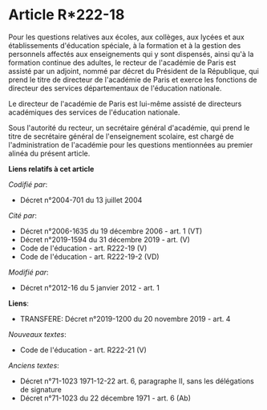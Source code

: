 # Article R*222-18

Pour les questions relatives aux écoles, aux collèges, aux lycées et aux établissements d'éducation spéciale, à la formation
et à la gestion des personnels affectés aux enseignements qui y sont dispensés, ainsi qu'à la formation continue des adultes,
le recteur de l'académie de Paris est assisté par un adjoint, nommé par décret du Président de la République, qui prend le
titre de directeur de l'académie de Paris et exerce les fonctions de directeur des services départementaux de l'éducation
nationale.

Le directeur de l'académie de Paris est lui-même assisté de directeurs académiques des services de l'éducation nationale.

Sous l'autorité du recteur, un secrétaire général d'académie, qui prend le titre de secrétaire général de l'enseignement
scolaire, est chargé de l'administration de l'académie pour les questions mentionnées au premier alinéa du présent article.

**Liens relatifs à cet article**

_Codifié par_:

  - Décret n°2004-701 du 13 juillet 2004

_Cité par_:

  - Décret n°2006-1635 du 19 décembre 2006 - art. 1 (VT)
  - Décret n°2019-1594 du 31 décembre 2019 - art. (V)
  - Code de l'éducation - art. R222-19 (V)
  - Code de l'éducation - art. R222-19-2 (VD)

_Modifié par_:

  - Décret n°2012-16 du 5 janvier 2012 - art. 1

**Liens**:

  - TRANSFERE: Décret n°2019-1200 du 20 novembre 2019 - art. 4

_Nouveaux textes_:

  - Code de l'éducation - art. R222-21 (V)

_Anciens textes_:

  - Décret n°71-1023 1971-12-22 art. 6, paragraphe II, sans les délégations de signature
  - Décret n°71-1023 du 22 décembre 1971 - art. 6 (Ab)
